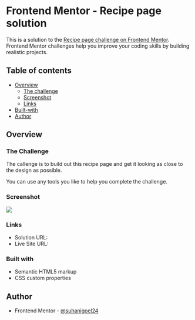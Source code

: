 # Frontend Mentor - Recipe page solution

This is a solution to the [Recipe page challenge on Frontend Mentor](https://www.frontendmentor.io/challenges/recipe-page-KiTsR8QQKm). Frontend Mentor challenges help you improve your coding skills by building realistic projects. 

## Table of contents

- [Overview](#overview)
  - [The challenge](#the-challenge)
  - [Screenshot](#screenshot)
  - [Links](#links)
- [Built-with](#built-with)
- [Author](#author)


## Overview

### The Challenge
The callenge is to build out this recipe page and get it looking as close to the design as possible.

You can use any tools you like to help you complete the challenge.


### Screenshot
![](https://github.com/suhanigoel24/Recipe-Page/assets/165935293/2ffbf71c-c905-42f5-bce1-a562954b1422)

### Links

- Solution URL: []([https://your-solution-url.com](https://www.frontendmentor.io/solutions/recipepage-orqv8AJTC3))
- Live Site URL: []([https://your-live-site-url.com](https://suhanigoel24.github.io/Recipe-Page/))

### Built with

- Semantic HTML5 markup
- CSS custom properties


## Author

- Frontend Mentor - [@suhanigoel24](https://www.frontendmentor.io/profile/yourusername)


